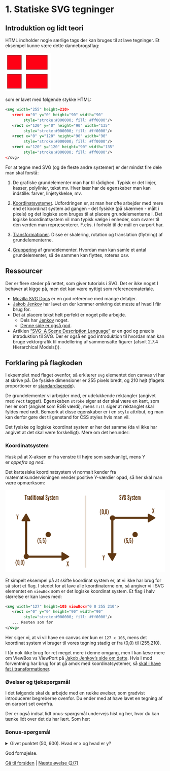# 1. Statiske SVG tegninger  

## Introduktion og lidt teori

HTML indholder nogle særlige tags der kan bruges til at lave tegninger. Et eksempel kunne være dette dannebrogsflag:

![DK flag](./images/danish_flag.png)

som er lavet med følgende stykke HTML:

```xml
<svg width="255" height=210>
   <rect x="0" y="0" height="90" width="90"
        style="stroke:#000000; fill: #ff0000"/>
   <rect x="120" y="0" height="90" width="135"
        style="stroke:#000000; fill: #ff0000"/>
   <rect x="0" y="120" height="90" width="90"
        style="stroke:#000000; fill: #ff0000"/>
   <rect x="120" y="120" height="90" width="135"
        style="stroke:#000000; fill: #ff0000"/>
</svg>
```

For at tegne med SVG (og de fleste andre systemer) er der mindst fire dele man skal forstå:

1. De grafiske grundelementer man har til rådighed. Typisk er det linjer, kasser, polylinier, tekst mv. Hver især har de egenskaber man kan indstille: farver, linjetykkelse, mv.

2. [Koordinatsystemet](http://tutorials.jenkov.com/svg/svg-viewport-view-box.html). Udfordringen er, at man her ofte arbejder med mere end et koordinat system ad gangen - det fysiske (på skærmen - målt i pixels) og det logiske som bruges til at placere grundelementerne i. Det logiske koordinatsystem vil man typisk vælge i enheder, som svarer til den verden man repræsenterer. F.eks. i forhold til de mål en carport har.

3. [Transformationer](http://tutorials.jenkov.com/svg/svg-transformation.html). Disse er skalering, rotation og translation (flytning) af grundelementerne.

4. [Gruppering](http://tutorials.jenkov.com/svg/g-element.html) af grundelementer. Hvordan man kan samle et antal grundelementer, så de sammen kan flyttes, roteres osv.

## Ressourcer

Der er flere steder på nettet, som giver tutorials i SVG. Det er ikke noget I behøver at kigge på, men det kan være nyttigt som referencemateriale.

- [Mozilla SVG Docs](https://developer.mozilla.org/en-US/docs/Web/SVG) er en god reference med mange detaljer.
- [Jakob Jenkov](http://tutorials.jenkov.com/svg/index.html) har lavet en der kommer omkring det meste af hvad I får brug for.
- Det at placere tekst helt perfekt er noget pille arbejde.
  - Dels har [Jenkov](http://tutorials.jenkov.com/svg/text-element.html) noget.
  - [Denne side er også god](http://apike.ca/prog_svg_text_style.html).
- Artiklen [“SVG: A Scene Description Language”](http://math.hws.edu/graphicsbook/c2/s7.html) er en god og præcis introduktion til SVG. Der er også en god introduktion til hvordan man kan bruge vektorgrafik til modellering af sammensatte figurer (afsnit 2.7.4 Hierarchical Models()).

## Forklaring på flagkoden

I eksemplet med flaget ovenfor, så erklærer `svg` elementet den canvas vi har at skrive på. De fysiske dimensioner er 255 pixels bredt, og 210 højt (flagets proportioner er [standardiserede](https://da.wikipedia.org/wiki/Dannebrog)).

De grundelementer vi arbejder med, er udelukkende rektangler (angivet med `rect` tagget). Egenskaben `stroke` siger at der skal være en kant, som her er sort (angivet som RGB værdi), mens `fill` siger at rektanglet skal fyldes med rødt. Bemærk at disse egenskaber er i en `style` attribut, og man kan derfor gøre det til genstand for CSS styles hvis man vil.

Det fysiske og logiske koordinat system er her det samme (da vi ikke har angivet at det skal være forskelligt). Mere om det herunder:

### Koordinatsystem

Husk på at X-aksen er fra venstre til højre som sædvanligt, mens Y er *oppefra og ned*.

Det kartesiske koordinatsystem vi normalt kender fra matematikundervisningen vender positive Y-værdier opad, så her skal man være opmærksom:

![SVG Coordinate System](./images/SVGCoordinateSystem.png)

Et simpelt eksempel på at skifte koordinat system er, at vi ikke har brug for så stort et flag. I stedet for at lave alle koordinaterne om, så angiver vi i SVG elementet en `viewBox` som er det logiske koordinat system. Et flag i halv størrelse er kan laves med:

```xml
<svg width="127" height=105 viewBox="0 0 255 210">
   <rect x="0" y="0" height="90" width="90"
        style="stroke:#000000; fill: #ff0000"/>
   ... Resten som før
</svg>
```

Her siger vi, at vi vil have en canvas der kun er `127 x 105`, mens det koordinat system vi bruger til vores tegning stadig er fra (0,0) til (255,210).

I får nok ikke brug for ret meget mere i denne omgang, men I kan læse mere om ViewBox vs ViewPort på [Jakob Jenkov’s side om dette](http://tutorials.jenkov.com/svg/svg-viewport-view-box.html). Hvis I mod forventning har brug for at gå amok med koordinatsystemer, så [skal i have fat i transformationer](http://tutorials.jenkov.com/svg/svg-transformation.html).

### Øvelser og tjekspørgsmål

I det følgende skal du arbejde med en række øvelser, som gradvist introducerer begreberne ovenfor. Du ender med at have lavet en tegning af en carport set ovenfra.

Der er også indsat lidt onus-spørgsmål undervejs hist og her, hvor du kan tænke lidt over det du har lært. Som her:

### Bonus-spørgsmål

<details>
<summary>Givet punktet (50, 600). Hvad er x og hvad er y?</summary>
Svar: x = 50 og y = 600?
</details>

God fornøjelse.

[Gå til forsiden](./README.md) | [Næste øvelse (2/7)](./static_02.md)
